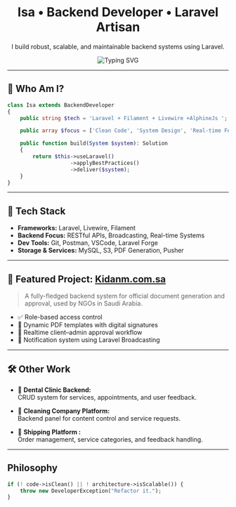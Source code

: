 <h1 align="center"> Isa • Backend Developer • Laravel Artisan</h1>
<p align="center">
  I build robust, scalable, and maintainable backend systems using Laravel.
</p>

<p align="center">
  <img src="https://readme-typing-svg.herokuapp.com?font=Fira+Code&weight=500&size=22&pause=1000&center=true&vCenter=true&color=36BCF7&width=435&lines=Backends+that+make+sense;Clean+architecture+with+Laravel;Problem-solving+at+scale" alt="Typing SVG" />
</p>

---

## 🧬 Who Am I?

```php
class Isa extends BackendDeveloper
{
    public string $tech = 'Laravel + Filament + Livewire +AlphineJs ';

    public array $focus = ['Clean Code', 'System Design', 'Real-time Features'];

    public function build(System $system): Solution
    {
        return $this->useLaravel()
                    ->applyBestPractices()
                    ->deliver($system);
    }
}

```
---

## 🧰 Tech Stack

- **Frameworks:** Laravel, Livewire, Filament  
- **Backend Focus:** RESTful APIs, Broadcasting, Real-time Systems  
- **Dev Tools:** Git, Postman, VSCode, Laravel Forge  
- **Storage & Services:** MySQL, S3, PDF Generation, Pusher

---

## 🚀 Featured Project: [Kidanm.com.sa](https://kidanm.com.sa)

> A fully-fledged backend system for official document generation and approval, used by NGOs in Saudi Arabia.

- ✅ Role-based access control  
- 📄 Dynamic PDF templates with digital signatures  
- 🔁 Realtime client–admin approval workflow  
- 🔔 Notification system using Laravel Broadcasting

---

## 🛠️ Other Work

- 🦷 **Dental Clinic Backend:**  
  CRUD system for services, appointments, and user feedback.

- 🧹 **Cleaning Company Platform:**  
  Backend panel for content control and service requests.

- 🚚 **Shipping Platform :**  
  Order management, service categories, and feedback handling.

---

##  Philosophy

```php
if (! code->isClean() || ! architecture->isScalable()) {
    throw new DeveloperException("Refactor it.");
}

